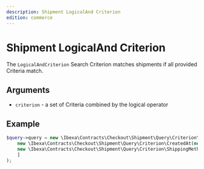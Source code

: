 ```yaml
---
description: Shipment LogicalAnd Criterion
edition: commerce
---
```


# Shipment LogicalAnd Criterion

The `LogicalAndCriterion` Search Criterion matches shipments if all provided Criteria match.

## Arguments

- `criterion` - a set of Criteria combined by the logical operator

## Example

``` php
$query->query = new \Ibexa\Contracts\Checkout\Shipment\Query\Criterion\LogicalAnd([
    new \Ibexa\Contracts\Checkout\Shipment\Query\Criterion\CreatedAt(new DateTime('2023-03-01')),
    new \Ibexa\Contracts\Checkout\Shipment\Query\Criterion\ShippingMethod($shippingMethod)
    ]
);
```
